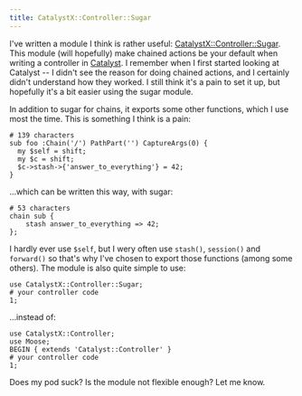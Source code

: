 ```yaml
---
title: CatalystX::Controller::Sugar
---
```


I've written a module I think is rather useful:
[CatalystX::Controller::Sugar](http://search.cpan.org/perldoc?CatalystX::Controller::Sugar).
This module (will hopefully) make chained actions be your default when
writing a controller in
[Catalyst](http://search.cpan.org/perldoc?Catalyst::Runtime). I remember
when I first started looking at Catalyst -- I didn't see the reason for
doing chained actions, and I certainly didn't understand how they
worked. I still think it's a pain to set it up, but hopefully it's a bit
easier using the sugar module.

In addition to sugar for chains, it exports some other functions, which
I use most the time. This is something I think is a pain:

    # 139 characters
    sub foo :Chain('/') PathPart('') CaptureArgs(0) {
      my $self = shift;
      my $c = shift;
      $c->stash->{'answer_to_everything'} = 42;
    }

...which can be written this way, with sugar:

    # 53 characters
    chain sub {
        stash answer_to_everything => 42;
    };

I hardly ever use `$self`, but I wery often use `stash()`, `session()`
and `forward()` so that's why I've chosen to export those functions
(among some others). The module is also quite simple to use:

    use CatalystX::Controller::Sugar;
    # your controller code
    1;

...instead of:

    use CatalystX::Controller;
    use Moose;
    BEGIN { extends 'Catalyst::Controller' }
    # your controller code
    1;

Does my pod suck? Is the module not flexible enough? Let me know.
